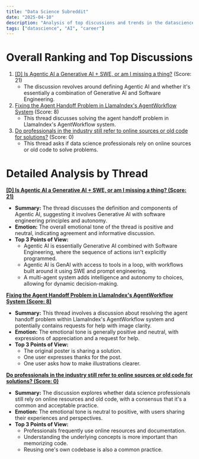 ```yaml
---
title: "Data Science Subreddit"
date: "2025-04-10"
description: "Analysis of top discussions and trends in the datascience subreddit"
tags: ["datascience", "AI", "career"]
---
```


# Overall Ranking and Top Discussions
1.  [[D] Is Agentic AI a Generative AI + SWE, or am I missing a thing?](https://www.reddit.com/r/datascience/comments/1jvlqx7/is_agentic_ai_a_generative_ai_swe_or_am_i_missing/) (Score: 21)
    *   The discussion revolves around defining Agentic AI and whether it's essentially a combination of Generative AI and Software Engineering.
2.  [Fixing the Agent Handoff Problem in LlamaIndex's AgentWorkflow System](https://www.reddit.com/r/datascience/comments/1jvrgr5/fixing_the_agent_handoff_problem_in_llamaindexs/) (Score: 8)
    *   This thread discusses solving the agent handoff problem in LlamaIndex's AgentWorkflow system.
3.  [Do professionals in the industry still refer to online sources or old code for solutions?](https://www.reddit.com/r/datascience/comments/1jvwexo/do_professionals_in_the_industry_still_refer_to/) (Score: 0)
    *   This thread asks if data science professionals rely on online sources or old code to solve problems.

# Detailed Analysis by Thread
**[[D] Is Agentic AI a Generative AI + SWE, or am I missing a thing? (Score: 21)](https://www.reddit.com/r/datascience/comments/1jvlqx7/is_agentic_ai_a_generative_ai_swe_or_am_i_missing/)**
*   **Summary:** The thread discusses the definition and components of Agentic AI, suggesting it involves Generative AI with software engineering principles and autonomy.
*   **Emotion:** The overall emotional tone of the thread is positive and neutral, indicating agreement and informative discussion.
*   **Top 3 Points of View:**
    *   Agentic AI is essentially Generative AI combined with Software Engineering, where the sequence of actions isn't explicitly programmed.
    *   Agentic AI is GenAI with access to tools in a loop, with workflows built around it using SWE and prompt engineering.
    *   A multi-agent system adds intelligence and autonomy to choices, allowing for dynamic decision-making.

**[Fixing the Agent Handoff Problem in LlamaIndex's AgentWorkflow System (Score: 8)](https://www.reddit.com/r/datascience/comments/1jvrgr5/fixing_the_agent_handoff_problem_in_llamaindexs/)**
*   **Summary:** This thread involves a discussion about resolving the agent handoff problem within LlamaIndex's AgentWorkflow system and potentially contains requests for help with image clarity.
*   **Emotion:** The emotional tone is generally positive and neutral, with expressions of appreciation and a request for help.
*   **Top 3 Points of View:**
    *   The original poster is sharing a solution.
    *   One user expresses thanks for the post.
    *   One user asks how to make illustrations clearer.

**[Do professionals in the industry still refer to online sources or old code for solutions? (Score: 0)](https://www.reddit.com/r/datascience/comments/1jvwexo/do_professionals_in_the_industry_still_refer_to/)**
*   **Summary:** The discussion explores whether data science professionals still rely on online resources and old code, with a consensus that it's a common and acceptable practice.
*   **Emotion:** The emotional tone is neutral to positive, with users sharing their experiences and perspectives.
*   **Top 3 Points of View:**
    *   Professionals frequently use online resources and documentation.
    *   Understanding the underlying concepts is more important than memorizing code.
    *   Reusing one's own codebase is also a common practice.
